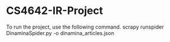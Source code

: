 # CS4642-IR-Project

To run the project, use the following command.
scrapy runspider DinaminaSpider.py -o dinamina_articles.json
